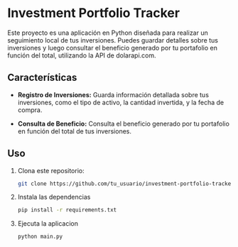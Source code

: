 # Investment Portfolio Tracker

Este proyecto es una aplicación en Python diseñada para realizar un seguimiento local de tus inversiones. Puedes guardar detalles sobre tus inversiones y luego consultar el beneficio generado por tu portafolio en función del total, utilizando la API de dolarapi.com.

## Características

- **Registro de Inversiones:** Guarda información detallada sobre tus inversiones, como el tipo de activo, la cantidad invertida, y la fecha de compra.
  
- **Consulta de Beneficio:** Consulta el beneficio generado por tu portafolio en función del total de tus inversiones.

## Uso

1. Clona este repositorio:

   ```bash
   git clone https://github.com/tu_usuario/investment-portfolio-tracker.git

2. Instala las dependencias

   ```bash
   pip install -r requirements.txt

3. Ejecuta la aplicacion
   ```bash
   python main.py